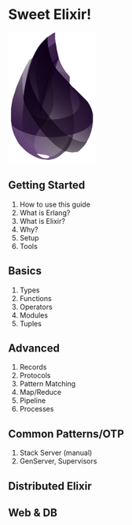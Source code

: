 # Sweet Elixir!

![elixir-lang][elixir-logo]

## Getting Started
1. How to use this guide
1. What is Erlang?
1. What is Elixir?
1. Why?
1. Setup
1. Tools

## Basics
1. Types
1. Functions
1. Operators
1. Modules
1. Tuples

## Advanced
1. Records
1. Protocols
1. Pattern Matching
1. Map/Reduce
1. Pipeline
1. Processes

## Common Patterns/OTP

1. Stack Server (manual)
1. GenServer, Supervisors

## Distributed Elixir

## Web & DB

[elixir-logo]: ./elixir-logo.png
